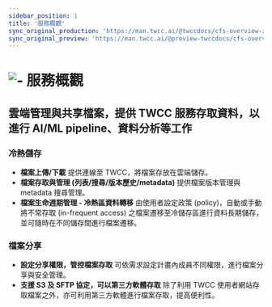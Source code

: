 ```yaml
---
sidebar_position: 1
title: '服務概觀'
sync_original_production: 'https://man.twcc.ai/@twccdocs/cfs-overview-zh' 
sync_original_preview: 'https://man.twcc.ai/@preview-twccdocs/cfs-overview-zh'
---
```



# ![-](https://i.imgur.com/THr1zxE.png) 服務概觀



## 雲端管理與共享檔案，提供 TWCC 服務存取資料，以進行 AI/ML pipeline、資料分析等工作

### 冷熱儲存
  - **檔案上傳/下載**
    提供連線至 TWCC，將檔案存放在雲端儲存。
  - **檔案存取與管理 (列表/搜尋/版本歷史/metadata)**
    提供檔案版本管理與 metadata 搜尋管理。
  - **檔案生命週期管理 - 冷熱區資料轉移**
    由使用者設定政策 (policy)，自動或手動將不常存取 (in-frequent access) 之檔案遷移至冷儲存區進行資料長期儲存，並可隨時在不同儲存間進行檔案遷移。

### 檔案分享
  - **設定分享權限，管控檔案存取**
    可依需求設定計畫內成員不同權限，進行檔案分享與安全管理。
  - **支援 S3 及 SFTP 協定，可以第三方軟體存取**
    除了利用 TWCC 使用者網站存取檔案之外，亦可利用第三方軟體進行檔案存取，提高便利性。

